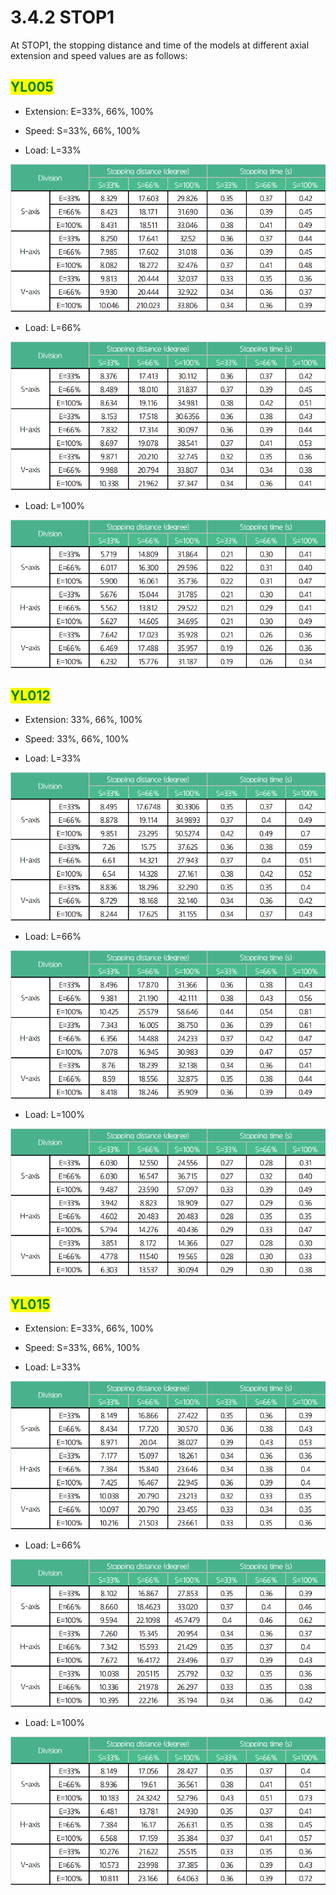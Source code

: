 # 3.4.2 STOP1

At STOP1, the stopping distance and time of the models at different axial extension and speed values are as follows:



## <mark style="color:green;">YL005</mark>

*   Extension: E=33%, 66%, 100%


*   Speed: S=33%, 66%, 100%


* Load: L=33%

![](<../../_assets/image_17.png>)

* Load: L=66%

![](<../../_assets/image_16.png>)

* Load: L=100%

![](<../../_assets/image_15.png>)

## <mark style="color:green;">YL012</mark>

*   Extension: 33%, 66%, 100%


*   Speed: 33%, 66%, 100%


* Load: L=33%

![](<../../_assets/image_19.png>)

* Load: L=66%

![](<../../_assets/image_20.png>)

* Load: L=100%

![](<../../_assets/image_21.png>)

## <mark style="color:green;">YL015</mark>

*   Extension: E=33%, 66%, 100%


*   Speed: S=33%, 66%, 100%


* Load: L=33%

![](<../../_assets/image_22.png>)

* Load: L=66%

![](<../../_assets/image_23.png>)

* Load: L=100%

![](<../../_assets/image_24.png>)
